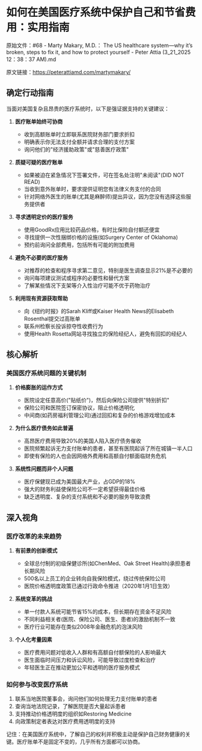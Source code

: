 # 如何在美国医疗系统中保护自己和节省费用：实用指南

原始文件：#68 - Marty Makary, M.D.： The US healthcare system—why it’s broken, steps to fix it, and how to protect yourself - Peter Attia (3_21_2025 12：38：37 AM).md

原文链接：https://peterattiamd.com/martymakary/

## 确定行动指南

当面对美国复杂且昂贵的医疗系统时，以下是强证据支持的关键建议：

1. **医疗账单始终可协商**
   - 收到高额账单时立即联系医院财务部门要求折扣
   - 明确表示你无法支付全额并请求合理的支付方案
   - 询问他们的"经济援助政策"或"慈善医疗政策"
   
2. **质疑可疑的医疗账单**
   - 如果被迫在紧急情况下签署文件，可在签名处注明"未阅读"(DID NOT READ)
   - 当收到意外账单时，要求提供证明您有法律义务支付的合同
   - 针对网络外医生的账单(尤其是麻醉师)提出异议，因为您没有选择这些服务提供者

3. **寻求透明定价的医疗服务**
   - 使用GoodRx应用比较药品价格，有时比保险自付额还便宜
   - 寻找提供一次性捆绑价格的设施(如Surgery Center of Oklahoma)
   - 预约前询问全部费用，包括所有可能的附加费用

4. **避免不必要的医疗服务**
   - 对推荐的检查和程序寻求第二意见，特别是医生调查显示21%是不必要的
   - 询问每项建议测试或程序的必要性和替代方案
   - 了解某些情况下支架等介入性治疗可能不优于药物治疗

5. **利用现有资源获取帮助**
   - 向《纽约时报》的Sarah Kliff或Kaiser Health News的Elisabeth Rosenthal提交过高账单
   - 联系州检察长投诉掠夺性收费行为
   - 使用Health Rosetta网站寻找独立的保险经纪人，避免有回扣的经纪人

## 核心解析

### 美国医疗系统问题的关键机制

1. **价格膨胀的运作方式**
   - 医院设定任意高价("贴纸价")，然后向保险公司提供"特别折扣"
   - 保险公司和医院签订保密协议，阻止价格透明化
   - 中间商(如药房福利管理公司)通过回扣和复杂的价格游戏增加成本
   
2. **为什么医疗债务如此普遍**
   - 高昂医疗费用导致20%的美国人陷入医疗债务催收
   - 医院频繁起诉无力支付账单的患者，甚至有医院起诉了所在城镇一半人口
   - 即使有保险的人也会因网络外费用和高额自付额面临财务危机

3. **系统性问题而非个人问题**
   - 医疗保健现已成为美国最大产业，占GDP的18%
   - 强大的财务利益使保险公司不一定希望获得最佳价格
   - 缺乏透明度、复杂的支付系统和不必要的服务导致浪费

## 深入视角

### 医疗改革的未来趋势

1. **有前景的创新模式**
   - 全球总付制的初级保健诊所(如ChenMed、Oak Street Health)承担患者长期风险
   - 500名以上员工的企业转向自我保险模式，绕过传统保险公司
   - 医院价格透明度政策已通过行政命令推进（2020年1月1日生效）

2. **系统变革的挑战**
   - 单一付款人系统可能节省15%的成本，但长期存在资金不足风险
   - 不同利益相关者(医院、保险公司、医生、患者)的激励机制不一致
   - 医疗行业可能存在类似2008年金融危机的泡沫风险

3. **个人化考量因素**
   - 医疗费用问题对低收入人群和有高额自付额保险的人影响最大
   - 医生面临时间压力和诉讼风险，可能导致过度检查和治疗
   - 年轻医生正在推动更加公平和透明的医疗服务模式

### 如何参与改变医疗系统

1. 联系当地医院董事会，询问他们如何处理无力支付账单的患者
2. 查询当地法院记录，了解医院是否大量起诉患者
3. 支持推动价格透明度的组织如Restoring Medicine
4. 向政策制定者表达对医疗费用透明度的支持

记住：在美国医疗系统中，了解自己的权利并积极主动是保护自己财务健康的关键。医疗账单不是固定不变的，几乎所有方面都可以协商。
